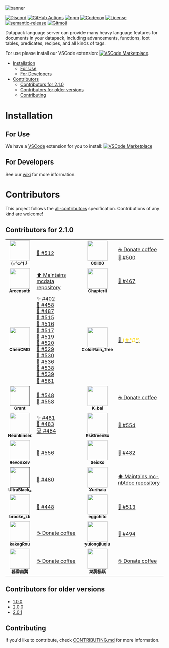![banner](https://raw.githubusercontent.com/SPGoding/vscode-datapack-helper-plus/master/img/banner.png)

[![Discord](https://img.shields.io/discord/666020457568403505?logo=discord&style=flat-square)](https://discord.gg/EbdseuS)
[![GitHub Actions](https://img.shields.io/github/workflow/status/SPGoding/datapack-language-server/Test?logo=github&style=flat-square)](https://github.com/SPGoding/datapack-language-server/actions)
[![npm](https://img.shields.io/npm/v/datapack-language-server.svg?logo=npm&style=flat-square)](https://npmjs.com/package/datapack-language-server)
[![Codecov](https://img.shields.io/codecov/c/gh/SPGoding/datapack-language-server.svg?logo=codecov&style=flat-square)](https://codecov.io/gh/SPGoding/datapack-language-server)
[![License](https://img.shields.io/github/license/SPGoding/datapack-language-server.svg?style=flat-square)](https://github.com/SPGoding/datapack-language-server/blob/master/LICENSE)
[![semantic-release](https://img.shields.io/badge/%20%20%F0%9F%93%A6%F0%9F%9A%80-semantic--release-e10079.svg?style=flat-square)](https://github.com/semantic-release/semantic-release)
[![Gitmoji](https://img.shields.io/badge/gitmoji-%20😜%20😍-FFDD67.svg?style=flat-square)](https://gitmoji.carloscuesta.me/)

Datapack language server can provide many heavy language features for documents in your datapack, including advancements, functions, loot tables, predicates, recipes, and all kinds of tags.

For use please install our VSCode extension: [![VSCode Marketplace](https://img.shields.io/visual-studio-marketplace/v/SPGoding.datapack-language-server.svg?logo=visual-studio-code&style=flat-square)](https://marketplace.visualstudio.com/items?itemName=SPGoding.datapack-language-server).

- [Installation](#installation)
  - [For Use](#for-use)
  - [For Developers](#for-developers)
- [Contributors](#contributors)
  - [Contributors for 2.1.0](#contributors-for-210)
  - [Contributors for older versions](#contributors-for-older-versions)
  - [Contributing](#contributing)

# Installation

## For Use

We have a [VSCode](https://code.visualstudio.com/) extension for you to install: [![VSCode Marketplace](https://img.shields.io/visual-studio-marketplace/v/SPGoding.datapack-language-server.svg?logo=visual-studio-code&style=flat-square)](https://marketplace.visualstudio.com/items?itemName=SPGoding.datapack-language-server)

## For Developers

See our [wiki](https://github.com/SPGoding/datapack-language-server/wiki/Language%20Server%20Details) for more information.

# Contributors

This project follows the [all-contributors](https://github.com/all-contributors/all-contributors) specification. Contributions of any kind are welcome!

## Contributors for 2.1.0

<!-- ALL-CONTRIBUTORS-LIST:START - Do not remove or modify this section -->
<!-- prettier-ignore-start -->
<!-- markdownlint-disable -->
<table>
  <tr>
    <td align="center"><a href="https://www.mcbbs.net/home.php?mod=space&uid=2337994"><img src="https://www.mcbbs.net/uc_server/avatar.php?uid=2337994&size=middle" width="64px;" alt=""/><br /><sub><b>(=°ω°)丿</b></sub></a></td><td align="left"><a href="https://github.com/SPGoding/datapack-language-server/issues/512" target="_blank" title="Bug reports">🐛 #512</a></td>
    <td align="center"><a href="https://www.mcbbs.net/home.php?mod=space&uid=1316165"><img src="https://www.mcbbs.net/uc_server/avatar.php?uid=1316165&size=middle" width="64px;" alt=""/><br /><sub><b>00ll00</b></sub></a></td><td align="left"><a href="https://github.com/SPGoding/datapack-language-server/blob/master/CONTRIBUTING.md" target="_blank" title="Financial support">☕ Donate coffee</a><br><a href="https://github.com/SPGoding/datapack-language-server/issues/500" target="_blank" title="Bug reports">🐛 #500</a></td>
  </tr>
  <tr>
    <td align="center"><a href="https://github.com/Arcensoth"><img src="https://avatars2.githubusercontent.com/u/1885643?s=460&u=6c40bfd2701329a442810831d3a2cf954c8cf5de&v=4" width="64px;" alt=""/><br /><sub><b>Arcensoth</b></sub></a></td><td align="left"><a href="https://github.com/Arcensoth/mcdata" target="_blank" title="Dependency">⬆️ Maintains mcdata repository</a></td>
    <td align="center"><a href="https://www.mcbbs.net/home.php?mod=space&uid=1834567"><img src="https://www.mcbbs.net/uc_server/avatar.php?uid=1834567&size=middle" width="64px;" alt=""/><br /><sub><b>ChapterII</b></sub></a></td><td align="left"><a href="https://github.com/SPGoding/datapack-language-server/issues/467" target="_blank" title="Bug reports">🐛 #467</a></td>
  </tr>
  <tr>
    <td align="center"><a href="https://github.com/ChenCMD"><img src="https://avatars2.githubusercontent.com/u/46134240?s=460&u=ca934b86e5189ea9c598a51358571e777e21aa2f&v=4" width="64px;" alt=""/><br /><sub><b>ChenCMD</b></sub></a></td><td align="left"><a href="https://github.com/SPGoding/datapack-language-server/issues/402" target="_blank" title="Ideas, Planning, and Feedback">✨ #402</a><br><a href="https://github.com/SPGoding/datapack-language-server/issues/458" target="_blank" title="Bug reports">🐛 #458</a><br><a href="https://github.com/SPGoding/datapack-language-server/issues/487" target="_blank" title="Bug reports">🐛 #487</a><br><a href="https://github.com/SPGoding/datapack-language-server/issues/515" target="_blank" title="Bug reports">🐛 #515</a><br><a href="https://github.com/SPGoding/datapack-language-server/issues/516" target="_blank" title="Bug reports">🐛 #516</a><br><a href="https://github.com/SPGoding/datapack-language-server/issues/517" target="_blank" title="Bug reports">🐛 #517</a><br><a href="https://github.com/SPGoding/datapack-language-server/issues/519" target="_blank" title="Bug reports">🐛 #519</a><br><a href="https://github.com/SPGoding/datapack-language-server/issues/520" target="_blank" title="Bug reports">🐛 #520</a><br><a href="https://github.com/SPGoding/datapack-language-server/issues/529" target="_blank" title="Bug reports">🐛 #529</a><br><a href="https://github.com/SPGoding/datapack-language-server/issues/530" target="_blank" title="Bug reports">🐛 #530</a><br><a href="https://github.com/SPGoding/datapack-language-server/issues/536" target="_blank" title="Bug reports">🐛 #536</a><br><a href="https://github.com/SPGoding/datapack-language-server/issues/538" target="_blank" title="Bug reports">🐛 #538</a><br><a href="https://github.com/SPGoding/datapack-language-server/issues/539" target="_blank" title="Bug reports">🐛 #539</a><br><a href="https://github.com/SPGoding/datapack-language-server/issues/561" target="_blank" title="Bug reports">🐛 #561</a></td>
    <td align="center"><a href="https://afdian.net/u/da477488928011ea8ea552540025c377"><img src="https://pic1.afdiancdn.com/default/avatar/avatar-purple.png?imageView2/1/w/240/h/240" width="64px;" alt=""/><br /><sub><b>ColorRain_Tree</b></sub></a></td><td align="left"><a href="https://github.com/SPGoding/datapack-language-server/blob/master/CONTRIBUTING.md" target="_blank" title="Financial support">💛 <span style="color:gold;">(＃°Д°)</span></a></td>
  </tr>
  <tr>
    <td align="center"><a href=""><img src="https://cdn.discordapp.com/avatars/152282430915608578/a_0b5cc345f3f2e034f20b8479361acbf5.webp?size=256" width="64px;" alt=""/><br /><sub><b>Grant</b></sub></a></td><td align="left"><a href="https://github.com/SPGoding/datapack-language-server/issues/548" target="_blank" title="Bug reports">🐛 #548</a><br><a href="https://github.com/SPGoding/datapack-language-server/issues/558" target="_blank" title="Bug reports">🐛 #558</a></td>
    <td align="center"><a href="https://afdian.net/@k_bai"><img src="https://pic1.afdiancdn.com/user/f34c5d62954411e8948a52540025c377/avatar/a08952a177bcf9aa806e710c0d695dc3_w719_h720_s657.jpg?imageView2/1/w/240/h/240" width="64px;" alt=""/><br /><sub><b>K_bai</b></sub></a></td><td align="left"><a href="https://github.com/SPGoding/datapack-language-server/blob/master/CONTRIBUTING.md" target="_blank" title="Financial support">☕ Donate coffee</a></td>
  </tr>
  <tr>
    <td align="center"><a href="https://github.com/NeunEinser"><img src="https://avatars3.githubusercontent.com/u/12124394?s=460&v=4" width="64px;" alt=""/><br /><sub><b>NeunEinser</b></sub></a></td><td align="left"><a href="https://github.com/SPGoding/datapack-language-server/issues/481" target="_blank" title="Ideas, Planning, and Feedback">✨ #481</a><br><a href="https://github.com/SPGoding/datapack-language-server/issues/483" target="_blank" title="Bug reports">🐛 #483</a><br><a href="https://github.com/SPGoding/datapack-language-server/commits?author=NeunEinser" target="_blank" title="Code">💻 #484</a></td>
    <td align="center"><a href="https://github.com/PsiGreenEx"><img src="https://avatars2.githubusercontent.com/u/67715237?s=460&u=c04719037649568dc60b896c2308e82049635949&v=4" width="64px;" alt=""/><br /><sub><b>PsiGreenEx</b></sub></a></td><td align="left"><a href="https://github.com/SPGoding/datapack-language-server/issues/554" target="_blank" title="Bug reports">🐛 #554</a></td>
  </tr>
  <tr>
    <td align="center"><a href="https://github.com/RevonZev"><img src="https://avatars2.githubusercontent.com/u/39231292?s=460&u=3a59bba9c2102ae754391dcec39337bc01265980&v=4" width="64px;" alt=""/><br /><sub><b>RevonZev</b></sub></a></td><td align="left"><a href="https://github.com/SPGoding/datapack-language-server/issues/556" target="_blank" title="Bug reports">🐛 #556</a></td>
    <td align="center"><a href="https://www.mcbbs.net/home.php?mod=space&uid=2905154"><img src="https://www.mcbbs.net/uc_server/avatar.php?uid=2905154&size=middle" width="64px;" alt=""/><br /><sub><b>Seidko</b></sub></a></td><td align="left"><a href="https://github.com/SPGoding/datapack-language-server/issues/482" target="_blank" title="Bug reports">🐛 #482</a></td>
  </tr>
  <tr>
    <td align="center"><a href=""><img src="https://cdn.discordapp.com/avatars/579619944602271744/3cefa458a174a0e15020dd6773c8da3b.webp?size=256" width="64px;" alt=""/><br /><sub><b>UltraBlack_</b></sub></a></td><td align="left"><a href="https://github.com/SPGoding/datapack-language-server/issues/480" target="_blank" title="Bug reports">🐛 #480</a></td>
    <td align="center"><a href="https://github.com/Yurihaia"><img src="https://avatars3.githubusercontent.com/u/17830663?s=400&u=4959d74e027642f5a207dcd5e112005c5932b844&v=4" width="64px;" alt=""/><br /><sub><b>Yurihaia</b></sub></a></td><td align="left"><a href="https://github.com/Yurihaia/mc-nbtdoc" target="_blank" title="Dependency">⬆️ Maintains mc-nbtdoc repository</a></td>
  </tr>
  <tr>
    <td align="center"><a href="https://www.mcbbs.net/home.php?mod=space&uid=1253833"><img src="https://www.mcbbs.net/uc_server/avatar.php?uid=1253833&size=middle" width="64px;" alt=""/><br /><sub><b>brooke_zb</b></sub></a></td><td align="left"><a href="https://github.com/SPGoding/datapack-language-server/issues/448" target="_blank" title="Bug reports">🐛 #448</a></td>
    <td align="center"><a href="https://github.com/eggohito"><img src="https://avatars2.githubusercontent.com/u/66972816?s=460&u=94aa6312ad86d074b17ba7475f9617200b9667de&v=4" width="64px;" alt=""/><br /><sub><b>eggohito</b></sub></a></td><td align="left"><a href="https://github.com/SPGoding/datapack-language-server/issues/513" target="_blank" title="Bug reports">🐛 #513</a></td>
  </tr>
  <tr>
    <td align="center"><a href="https://www.mcbbs.net/home.php?mod=space&uid=10240"><img src="https://www.mcbbs.net/uc_server/avatar.php?uid=10240&size=middle" width="64px;" alt=""/><br /><sub><b>kakagRou</b></sub></a></td><td align="left"><a href="https://github.com/SPGoding/datapack-language-server/blob/master/CONTRIBUTING.md" target="_blank" title="Financial support">☕ Donate coffee</a></td>
    <td align="center"><a href="https://github.com/yulongjiuqiu"><img src="https://avatars3.githubusercontent.com/u/49058621?s=460&u=724cf689519843fdcb9fd78bf6d7f54ecf095f1c&v=4" width="64px;" alt=""/><br /><sub><b>yulongjiuqiu</b></sub></a></td><td align="left"><a href="https://github.com/SPGoding/datapack-language-server/issues/494" target="_blank" title="Bug reports">🐛 #494</a></td>
  </tr>
  <tr>
    <td align="center"><a href="https://afdian.net/u/43f152b898b511e8b5f552540025c377"><img src="https://pic1.afdiancdn.com/user/43f152b898b511e8b5f552540025c377/avatar/b35473b4f5d00311d3a3cabef38c60fd_w640_h640_s24.jpg?imageView2/1/w/240/h/240" width="64px;" alt=""/><br /><sub><b>酱香卤鹅</b></sub></a></td><td align="left"><a href="https://github.com/SPGoding/datapack-language-server/blob/master/CONTRIBUTING.md" target="_blank" title="Financial support">☕ Donate coffee</a></td>
    <td align="center"><a href="https://afdian.net/@LTCat"><img src="https://pic1.afdiancdn.com/user/df2dfad2960911e89c5252540025c377/avatar/31c78ee63d5dce8ac4848c837fb04204_w160_h160_s35.jpg?imageView2/1/w/240/h/240" width="64px;" alt=""/><br /><sub><b>龙腾猫跃</b></sub></a></td><td align="left"><a href="https://github.com/SPGoding/datapack-language-server/blob/master/CONTRIBUTING.md" target="_blank" title="Financial support">☕ Donate coffee</a></td>
  </tr>
</table>

<!-- markdownlint-enable -->
<!-- prettier-ignore-end -->
<!-- ALL-CONTRIBUTORS-LIST:END -->

## Contributors for older versions

- [1.0.0](./contributors/1.0.0.md)
- [2.0.0](./contributors/2.0.0.md)
- [2.0.1](./contributors/2.0.1.md)

## Contributing

If you'd like to contribute, check [CONTRIBUTING.md](./CONTRIBUTING.md) for more information.
